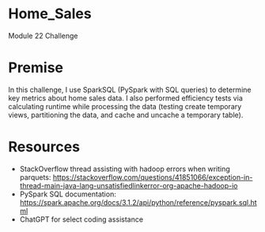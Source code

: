 # Home_Sales
Module 22 Challenge

# Premise
In this challenge, I use SparkSQL (PySpark with SQL queries) to determine key metrics about home sales data. I also performed efficiency tests via calculating runtime while processing the data (testing create temporary views, partitioning the data, and cache and uncache a temporary table). 

# Resources
* StackOverflow thread assisting with hadoop errors when writing parquets: https://stackoverflow.com/questions/41851066/exception-in-thread-main-java-lang-unsatisfiedlinkerror-org-apache-hadoop-io
* PySpark SQL documentation: https://spark.apache.org/docs/3.1.2/api/python/reference/pyspark.sql.html
* ChatGPT for select coding assistance